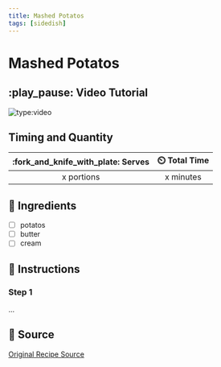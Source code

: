 ```yaml
---
title: Mashed Potatos
tags: [sidedish]
---
```


# Mashed Potatos

## :play_pause: Video Tutorial
![type:video](https://www.youtube.com/embed/rXS7ZNmlrFs?si=ap2ZurD3Ru5EUZU0)


## Timing and Quantity
| :fork_and_knife_with_plate: Serves | :timer_clock: Total Time |
|:----------------------------------:|:-----------------------: |
| x portions | x minutes |

## :salt: Ingredients
- [ ] potatos
- [ ] butter
- [ ] cream

## :pencil: Instructions

### Step 1
...

## :link: Source
[Original Recipe Source](https://www.youtube.com/watch?v=rXS7ZNmlrFs)
